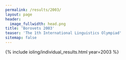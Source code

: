 ```yaml
---
permalink: /results/2003/
layout: page
header:
  image_fullwidth: head.png
title: 'Borovets 2003'
teaser: 'The 1th International Linguistics Olympiad'
sitemap: false
---
```


{% include ioling/individual_results.html year=2003 %}
